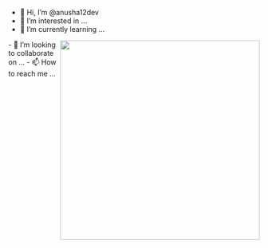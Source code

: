 - 👋 Hi, I’m @anusha12dev
- 👀 I’m interested in ...
- 🌱 I’m currently learning ...

<img align="right" width="400" src="https://media2.giphy.com/media/RbDKaczqWovIugyJmW/200.gif">
- 💞️ I’m looking to collaborate on ...
- 📫 How to reach me ...

<!---
anusha12dev/anusha12dev is a ✨ special ✨ repository because its `README.md` (this file) appears on your GitHub profile.
You can click the Preview link to take a look at your changes.
--->
